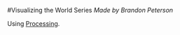 #Visualizing the World Series
*Made by Brandon Peterson*

Using [Processing](http://processing.org).